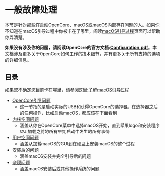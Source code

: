 # 一般故障处理

本节是针对那些在启动OpenCore、macOS或macOS内部存在问题的人。如果你不知道在macOS引导过程中你被卡在了哪里，阅读[macOS引导过程](../troubleshooting/boot.md)页面可以帮助你弄清楚。

**如果没有涉及你的问题，请阅读OpenCore的官方文档:[Configuration.pdf](https://github.com/acidanthera/OpenCorePkg/blob/master/Docs/Configuration.pdf)**。本文档涉及更多关于OpenCore如何工作的技术细节，并有更多关于所有支持的选项的详细信息。

## 目录

如果您不确定您目前卡在哪里，请参阅这里:[了解macOS引导过程](../troubleshooting/Boot.md)

* [OpenCore引导问题](./extended/opencore-issues.md)
  * 这一节指的是启动实际的USB和获得OpenCore的选择器。在选择器之后的任何操作，比如启动macOS，都应该在下面看到
* [内核空间问题](./extended/kernel-issues.md)
  * 涵盖从你在OpenCore菜单中选择macOS开始，直到苹果logo和安装程序GUI加载之前的所有早期启动中发生的所有事情
* [用户空间问题](./extended/userspace-issues.md)
  * 涵盖从加载macOS的GUI到在硬盘上安装macOS的整个过程
* [安装后的问题](./extended/post-issues.md)
  * 涵盖macOS安装并完全引导后的问题
* [杂项问题](./extended/misc-issues.md)
  * 涵盖macOS安装后或其他操作系统的问题
